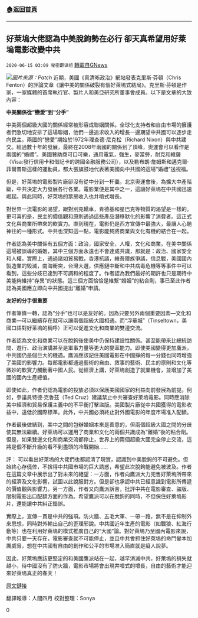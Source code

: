 ###  [:house:返回首頁](https://github.com/ourhimalayas/txt)
---

## 好萊塢大佬認為中美脫鉤勢在必行 卻天真希望用好萊塢電影改變中共
`2020-06-15 03:09 秘密翻译组` [轉載自GNews](https://gnews.org/zh-hant/234551/)

![](https://s3.amazonaws.com/gnews-media-offload/wp-content/uploads/2020/06/15025823/Screen-Shot-2020-06-14-at-11.47.19-PM-1.png)*圖片來源：Patch*
近期，美國《真清晰政治》網站發表克里斯·芬頓（Chris Fenton）的評論文章《讓中美的關係破裂有個好萊塢式結局》。克里斯·芬頓是作家，一家媒體的首席執行官、製片人和美亞研究所董事會成員。以下是文章的大致內容：

**中美關係從“戀愛”到“分手”**

中美兩個超級大國的關係經常被形容成聯姻關係。全球化支持者和自由市場的擁護者們急切地安排了這場聯姻，他們一邊追求收入的增長一邊期望中共國可以逐步走向民主。兩國的“戀愛”期始於1972年理查德·尼克松（Richard Nixon）與中共建交。經過數十年的發展，最終在2008年兩國的關係到了頂峰，奧運會可以看作是兩國的“婚禮”。美國贊助商可口可樂，通用電氣，強生，麥當勞，耐克和維薩（Visa:發行信用卡和借記卡的跨國金融服務公司），以及勒布朗·詹姆斯和邁克爾·菲爾普斯這樣的運動員，都大張旗鼓地代表著美國向中共國的這場“婚禮”送祝福。

但是，好萊塢的電影製片廠卻沒有從中分到一杯羹。北京奧運會後，為擴大中產階級，中共決定大力發展各行各業。電影業便是其中之一，這讓好萊塢在中共國迅速崛起。與此同時，好萊塢的票房收入也井噴式增長。

對世界一流電影的渴望，跟對別克轎車，肯德基和星巴克等物質的渴望是一樣的。更可喜的是，民主的價值觀和原則通過這些產品潛移默化的影響了消費者。這正式文化與商業所帶來的軟實力。直到現在，電影仍是西方宣傳中最強大，最讓人心馳神往的一種形式。中共也深知這一點，電影能夠將商業與文化有機的結合在一起。

作者認為美中關係有五個方面：政治，國家安全，人權，文化和商業。在美中關係這場被誤導的婚姻，其中三個方面永遠也不會達成共識，那就是：政治、國家安全和人權。實際上，通過諸如貿易戰，香港抗議，維吾爾族爭議，信息戰，美國國內製造業的毀滅，南海衝突，台灣大選，供應鏈中斷和中共病毒危機等等事件中可以看到，這些分歧已達到不可調和的程度了。作者認為我們最好的期許也只是期待中美能夠維持“存異”的狀態。這三個方面恰恰是維繫“婚姻”的粘合劑，事已至此作者認為美國應立即向中共國提出“離婚”申請。

**友好的分手很重要**

作者筆鋒一轉，認為“分手”也可以是友好的。因為只要另外兩個重要因素—文化和商業—可以繼續存在就可以讓兩個超級大國相通。而“浮華城”（Tinseltown，美國口語對好萊塢的稱呼）正可以促進文化和商業的雙邊交流。

作者認為文化和商業可以在脫鉤後使美中仍保持建設性關係。甚至能帶來比總統訪問、遊行、政治演講甚至是軍事力量等更大的變革能力。即使美國變得更加鷹派，中共國仍是個巨大的機遇。鷹派應該記住美國電影在中國掙的每一分錢也同時增強了美國的影響力。每部電影都通過藝術的自由、敘事的藝術、民主的原則和文化等微妙的軟實力觸動著中國人民。從經濟上講，好萊塢創造了就業機會，並增加了美國的國內生產總值。

即使如此，作者仍認為電影的投放必須以保護美國國家的利益向前發展為前提。例如，參議員特德·克魯茲（Ted Cruz）建議禁止中共審查好萊塢電影。同時應消除美中經濟和貿易保護主義中的不平衡打擊盜版。美國製片廠從中共國獲得的電影收益中，遠低於國際標準。此外，中共國必須終止對外國電影的年度市場准入配額。

作者最後做結到，美中之間的包辦婚姻本來是善意的，但兩個超級大國之間的分歧使其無法繼續。好萊塢可以運用了商業和文化的兩個共識成為“離婚”後的粘合劑。但是，如果雙邊文化和商業交流都停止，世界上的兩個超級大國完全停止交流，這將是個不斷升級的看不到盡頭的冷戰開始……

評：
可以看出好萊塢的大佬們也都認清了現實，認識到中美脫鉤的不可避免。但始終心存僥倖，不捨得中共國市場的巨大誘惑，希望此次脫鉤能避免被波及。作者在這篇文章中展示出了對未來的絕望：一方面，作者向鷹派大力兜售好萊塢所帶來的經濟及文化影響，試圖以此說服對方。但是卻也承認中共已經意識到電影所傳遞的價值觀與影響力。另一方面，作者又向鷹派訴苦，批評中共在電影審查、盜版、限制電影出口配額方面的作為。希望鷹派可以在脫鉤的同時，不但保住好萊塢影片，還能讓中共糾正錯誤。

實際上，宣傳一貫是中共的強項。防火牆、五毛大軍、一帶一路，無不是在抑制外來思想，同時對外輸出自己的歪理邪說。中共國近年生產的電影（如戰狼、紅海行動等）也在利用好萊塢的模式推廣自己的“大國”論。對好萊塢乃至國內電影來說，中共只要一天存在，電影審查就不可能停止，並且中共會抓住好萊塢的命門變本加厲威脅，想在中共國有自由的創作和公平的市場准入簡直就是癡人說夢。

因此，好萊塢應該更堅定的和美國鷹派站在一起，越早消滅中共，好萊塢的損失就越小，待中國沒有了防火牆，電影市場將會出現井噴式的增長，自由的藝術才能迎來好萊塢真正的春天！

[原文鏈接](https://www.realclearpolitics.com/articles/2020/06/14/a_hollywood_ending_for_the_coming_us-china_divorce.html)

翻譯報導：人間四月
校對整理：Sonya

0
